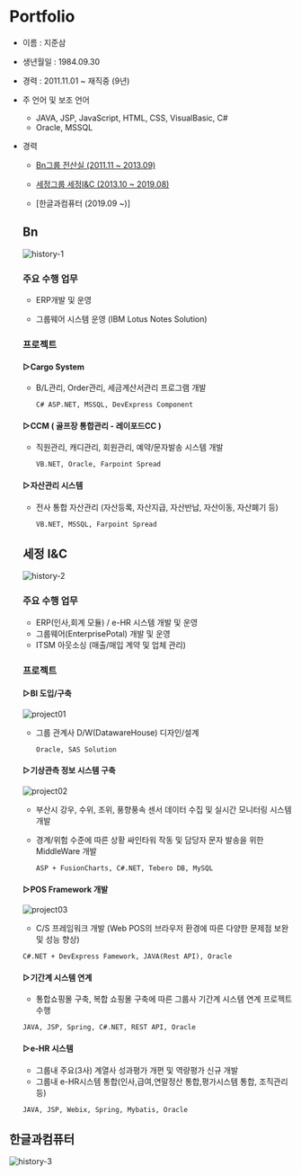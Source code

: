 # Portfolio

- 이름 : 지준삼
- 생년월일 : 1984.09.30

- 경력 : 2011.11.01 ~ 재직중 (9년)

- 주 언어 및 보조 언어
  - JAVA, JSP, JavaScript, HTML, CSS, VisualBasic, C#
  - Oracle, MSSQL

- 경력

  - [Bn그룹 전산실 (2011.11 ~ 2013.09)](#Bn)
  
  - [세정그룹 세정I&C (2013.10 ~ 2019.08)](#세정-ic)

  - [한글과컴퓨터 (2019.09 ~)]
  
  
  
  ## Bn
  
  ![history-1](assets/Bn.png)

  ### 주요 수행 업무 

  - ERP개발 및 운영
  
  - 그룹웨어 시스템 운영 (IBM Lotus Notes Solution)


  ### 프로젝트

  #### ▷Cargo System
  
  - B/L관리, Order관리, 세금계산서관리 프로그램 개발
  
    `C# ASP.NET, MSSQL, DevExpress Component`
  
   
  #### ▷CCM ( 골프장 통합관리 - 레이포드CC )
  
  - 직원관리, 캐디관리, 회원관리, 예약/문자발송 시스템 개발
  
    `VB.NET, Oracle, Farpoint Spread` 


  #### ▷자산관리 시스템
  
  - 전사 통합 자산관리 (자산등록, 자산지급, 자산반납, 자산이동, 자산폐기 등)
  
    `VB.NET, MSSQL, Farpoint Spread`
  
   
  
  
  
  ## 세정 I&C
  
  ![history-2](assets/Sejung.png)
  
  ### 주요 수행 업무 

  - ERP(인사,회계 모듈) / e-HR 시스템 개발 및 운영
  - 그룹웨어(EnterprisePotal) 개발 및 운영
  - ITSM 아웃소싱 (매출/매입 계약 및 업체 관리)
  
  ### 프로젝트
  
  #### ▷BI 도입/구축
  
  ![project01](assets/sas.png)
  
  - 그룹 관계사 D/W(DatawareHouse) 디자인/설계
  
    `Oracle, SAS Solution`


  #### ▷기상관측 정보 시스템 구축
  
  ![project02](assets/BS_City.png)
  
  - 부산시 강우, 수위, 조위, 풍향풍속 센서 데이터 수집 및 실시간 모니터링 시스템 개발
  
  - 경계/위험 수준에 따른 상황 싸인타워 작동 및 담당자 문자 발송을 위한 MiddleWare 개발
  
    `ASP + FusionCharts, C#.NET, Tebero DB, MySQL`
    
  #### ▷POS Framework 개발
  
  ![project03](assets/POS.png)
  
  -  C/S 프레임워크 개발 (Web POS의 브라우저 환경에 따른 다양한 문제점 보완 및 성능 향상) 
  
    `C#.NET + DevExpress Famework, JAVA(Rest API), Oracle`
      
  #### ▷기간계 시스템 연계
  
  -  통합쇼핑몰 구축, 복합 쇼핑몰 구축에 따른 그룹사 기간계 시스템 연계 프로젝트 수행 
  
    `JAVA, JSP, Spring, C#.NET, REST API, Oracle`

  #### ▷e-HR 시스템
  
  -  그룹내 주요(3사) 계열사 성과평가 개편 및 역량평가 신규 개발
  -  그룹내 e-HR시스템 통합(인사,급여,연말정산 통합,평가시스템 통합, 조직관리 등) 
  
    `JAVA, JSP, Webix, Spring, Mybatis, Oracle`




## 한글과컴퓨터
![history-3](assets/hancom.png)

